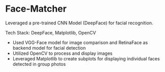 # Face-Matcher
Leveraged a pre-trained CNN Model (DeepFace) for facial recognition.

Tech Stack: DeepFace, Matplotlib, OpenCV
- Used VGG-Face model for image comparison and RetinaFace as backend model for facial detection
- Utilized OpenCV to process and display images
- Leveraged Matplotlib to create subplots for displaying individual faces detected in group photos
